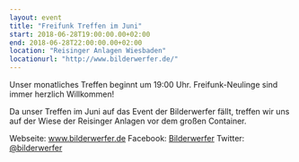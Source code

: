 ```yaml
---
layout: event
title: "Freifunk Treffen im Juni"
start: 2018-06-28T19:00:00.00+02:00
end: 2018-06-28T22:00:00.00+02:00
location: "Reisinger Anlagen Wiesbaden"
locationurl: "http://www.bilderwerfer.de/"
---
```


Unser monatliches Treffen beginnt um 19:00 Uhr. Freifunk-Neulinge sind immer herzlich Willkommen!

Da unser Treffen im Juni auf das Event der Bilderwerfer fällt, treffen wir uns auf der Wiese der Reisinger Anlagen vor dem großen Container.

Webseite: <a href="http://www.bilderwerfer.de">www.bilderwerfer.de</a>
Facebook: <a href="https://www.facebook.com/bilderwerfer">Bilderwerfer</a>
Twitter: <a href="https://twitter.com/bilderwerfer">@bilderwerfer</a>
